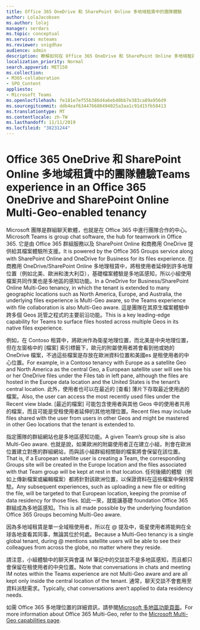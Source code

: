 ```yaml
---
title: Office 365 OneDrive 和 SharePoint Online 多地域租賃中的團隊體驗
author: LolaJacobsen
ms.author: lolaj
manager: serdars
ms.topic: conceptual
ms.service: msteams
ms.reviewer: snigdhav
audience: admin
description: 瞭解如何在 Office 365 OneDrive 和 SharePoint Online 多地域租賃中使用團隊。
localization_priority: Normal
search.appverid: MET150
ms.collection:
- M365-collaboration
- SPO_Content
appliesto:
- Microsoft Teams
ms.openlocfilehash: fe181e7ef55b386d4a6eb40bb7e383ca89a956d9
ms.sourcegitcommit: ddb4eaf634476680494025a3aa1c91d15fb58413
ms.translationtype: MT
ms.contentlocale: zh-TW
ms.lasthandoff: 11/11/2019
ms.locfileid: "38231244"
---
```

<a name="teams-experience-in-an-office-365-onedrive-and-sharepoint-online-multi-geo-enabled-tenancy"></a><span data-ttu-id="a7cf9-103">Office 365 OneDrive 和 SharePoint Online 多地域租賃中的團隊體驗</span><span class="sxs-lookup"><span data-stu-id="a7cf9-103">Teams experience in an Office 365 OneDrive and SharePoint Online Multi-Geo-enabled tenancy</span></span>
===========================================

<span data-ttu-id="a7cf9-104">Microsoft 團隊是群組聊天軟體，也就是在 Office 365 中進行團隊合作的中心。</span><span class="sxs-lookup"><span data-stu-id="a7cf9-104">Microsoft Teams is group chat software, the hub for teamwork in Office 365.</span></span> <span data-ttu-id="a7cf9-105">它是由 Office 365 群組服務以及 SharePoint Online 和商務用 OneDrive 提供給其檔案體驗所支援。</span><span class="sxs-lookup"><span data-stu-id="a7cf9-105">It is powered by the Office 365 Groups service along with SharePoint Online and OneDrive for Business for its files experience.</span></span> <span data-ttu-id="a7cf9-106">在商務用 OneDrive/SharePoint Online 多地理租賃中，將租使用者延伸到許多地理位置（例如北美、歐洲和澳大利亞），基礎檔案體驗是多地區感知，所以小組使用檔案共同作業也是多地區的感知功能。</span><span class="sxs-lookup"><span data-stu-id="a7cf9-106">In a OneDrive for Business/SharePoint Online Multi-Geo tenancy, in which the tenant is extended to many geographic locations such as North America, Europe, and Australia, the underlying files experience is Multi-Geo aware, so the Teams experience with file collaboration is also Multi-Geo aware.</span></span> <span data-ttu-id="a7cf9-107">這是團隊在其原生檔案體驗中跨多個 Geos 託管之程式的主要前沿功能。</span><span class="sxs-lookup"><span data-stu-id="a7cf9-107">This is a key leading-edge capability for Teams to surface files hosted across multiple Geos in its native files experience.</span></span>

<span data-ttu-id="a7cf9-108">例如，在 Contoso 租賃中，將歐洲作為衛星地理位置，而北美是中央地理位置，但在左窗格中的 [檔案] 索引標籤下，歐元的附屬使用者將會看到他或她的 OneDrive 檔案，不過這些檔案是存放在歐洲資料位置和美國es 是租使用者的中心位置。</span><span class="sxs-lookup"><span data-stu-id="a7cf9-108">For example, in a Contoso tenancy with Europe as a satellite Geo and North America as the central Geo, a European satellite user will see his or her OneDrive files under the Files tab in left pane, although the files are hosted in the Europe data location and the United States is the tenant’s central location.</span></span> <span data-ttu-id="a7cf9-109">此外，使用者也可以在最近的 [查看] 薄片下存取最近使用過的檔案。</span><span class="sxs-lookup"><span data-stu-id="a7cf9-109">Also, the user can access the most recently used files under the Recent view blade.</span></span> <span data-ttu-id="a7cf9-110">[最近的檔案] 可能包含使用者與其他 Geos 中的使用者共用的檔案，而且可能是受租使用者延伸的其他地理位置。</span><span class="sxs-lookup"><span data-stu-id="a7cf9-110">Recent files may include files shared with the user from users in other Geos and might be mastered in other Geo locations that the tenant is extended to.</span></span> 

<span data-ttu-id="a7cf9-111">指定團隊的群組網站也是多地區感知功能。</span><span class="sxs-lookup"><span data-stu-id="a7cf9-111">A given Team’s group site is also Multi-Geo aware.</span></span> <span data-ttu-id="a7cf9-112">也就是說，如果歐洲的附屬使用者正在建立小組，則會在歐洲位置建立對應的群組網站，而與該小組群組相關聯的檔案將會保留在該位置。</span><span class="sxs-lookup"><span data-stu-id="a7cf9-112">That is, if a European satellite user is creating a Team, the corresponding Groups site will be created in the Europe location and the files associated with that Team group will be kept at rest in that location.</span></span> <span data-ttu-id="a7cf9-113">任何後續的體驗（例如上傳新檔案或編輯檔案）都將針對該歐洲位置，以保證資料在這些檔案中保持常駐。</span><span class="sxs-lookup"><span data-stu-id="a7cf9-113">Any subsequent experiences, such as uploading a new file or editing the file, will be targeted to that European location, keeping the promise of data residency for those files.</span></span> <span data-ttu-id="a7cf9-114">如此一來，就能讓基礎 foundation Office 365 群組成為多地區感知。</span><span class="sxs-lookup"><span data-stu-id="a7cf9-114">This is all made possible by the underlying foundation Office 365 Groups becoming Multi-Geo aware.</span></span>

<span data-ttu-id="a7cf9-115">因為多地域租賃是單一全域租使用者，所以在 @ 提及中，衛星使用者將能夠在全球各地查看其同事，無論其位於何處。</span><span class="sxs-lookup"><span data-stu-id="a7cf9-115">Because a Multi-Geo tenancy is a single global tenant, during @ mentions satellite users will be able to see their colleagues from across the globe, no matter where they reside.</span></span> 

<span data-ttu-id="a7cf9-116">請注意，小組體驗中的聊天與會議 IM 筆記中的交談並不是多地區感知，而且都只會保留在租使用者的中央位置。</span><span class="sxs-lookup"><span data-stu-id="a7cf9-116">Note that conversations in chats and meeting IM notes within the Teams experience are not Multi-Geo aware and are all kept only inside the central location of the tenant.</span></span> <span data-ttu-id="a7cf9-117">通常，聊天交談不會套用至資料派駐需求。</span><span class="sxs-lookup"><span data-stu-id="a7cf9-117">Typically, chat conversations aren’t applied to data residency needs.</span></span>

<span data-ttu-id="a7cf9-118">如需 Office 365 多地理位置的詳細資訊，請參閱[Microsoft 多地區功能頁面](https://aka.ms/multi-geo)。</span><span class="sxs-lookup"><span data-stu-id="a7cf9-118">For more information about Office 365 Multi-Geo, refer to the [Microsoft Multi-Geo capabilities page](https://aka.ms/multi-geo).</span></span>